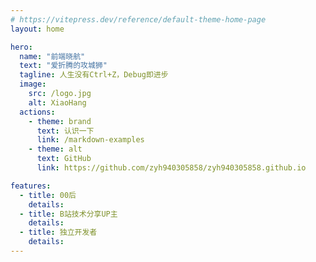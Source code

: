 ```yaml
---
# https://vitepress.dev/reference/default-theme-home-page
layout: home

hero:
  name: "前端晓航"
  text: "爱折腾的攻城狮"
  tagline: 人生没有Ctrl+Z，Debug即进步
  image: 
    src: /logo.jpg
    alt: XiaoHang
  actions:
    - theme: brand
      text: 认识一下
      link: /markdown-examples
    - theme: alt
      text: GitHub
      link: https://github.com/zyh940305858/zyh940305858.github.io

features:
  - title: 00后
    details:
  - title: B站技术分享UP主
    details:
  - title: 独立开发者
    details:
---
```


